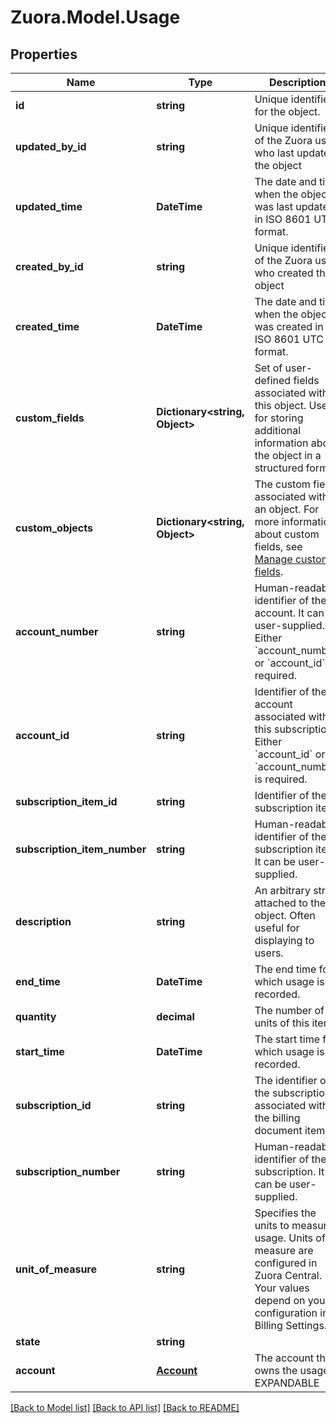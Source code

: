 
# Zuora.Model.Usage

## Properties

Name | Type | Description | Notes
------------ | ------------- | ------------- | -------------
**id** | **string** | Unique identifier for the object. | [optional] [readonly] 
**updated_by_id** | **string** | Unique identifier of the Zuora user who last updated the object | [optional] [readonly] 
**updated_time** | **DateTime** | The date and time when the object was last updated in ISO 8601 UTC format. | [optional] [readonly] 
**created_by_id** | **string** | Unique identifier of the Zuora user who created the object | [optional] [readonly] 
**created_time** | **DateTime** | The date and time when the object was created in ISO 8601 UTC format. | [optional] [readonly] 
**custom_fields** | **Dictionary&lt;string, Object&gt;** | Set of user-defined fields associated with this object. Useful for storing additional information about the object in a structured format. | [optional] 
**custom_objects** | **Dictionary&lt;string, Object&gt;** | The custom fields associated with an object. For more information about custom fields, see [Manage custom fields](https://knowledgecenter.zuora.com/Central_Platform/Manage_Custom_Fields). | [optional] [readonly] 
**account_number** | **string** | Human-readable identifier of the account. It can be user-supplied. Either &#x60;account_number&#x60; or &#x60;account_id&#x60; is required. | [optional] 
**account_id** | **string** | Identifier of the account associated with this subscription. Either &#x60;account_id&#x60; or &#x60;account_number&#x60; is required. | [optional] 
**subscription_item_id** | **string** | Identifier of the subscription item. | [optional] 
**subscription_item_number** | **string** | Human-readable identifier of the subscription item. It can be user-supplied. | [optional] 
**description** | **string** | An arbitrary string attached to the object. Often useful for displaying to users. | [optional] 
**end_time** | **DateTime** | The end time for which usage is recorded. | [optional] 
**quantity** | **decimal** | The number of units of this item. | [optional] 
**start_time** | **DateTime** | The start time for which usage is recorded. | [optional] 
**subscription_id** | **string** | The identifier of the subscription associated with the billing document item. | [optional] 
**subscription_number** | **string** | Human-readable identifier of the subscription. It can be user-supplied. | [optional] 
**unit_of_measure** | **string** | Specifies the units to measure usage. Units of measure are configured in Zuora Central. Your values depend on your configuration in Billing Settings. | [optional] 
**state** | **string** |  | [optional] 
**account** | [**Account**](Account.md) | The account that owns the usages. EXPANDABLE | [optional] 

[[Back to Model list]](../README.md#documentation-for-models)
[[Back to API list]](../README.md#documentation-for-api-endpoints)
[[Back to README]](../README.md)

